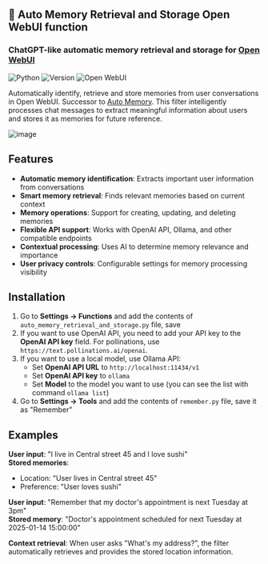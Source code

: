 ## 🧠 Auto Memory Retrieval and Storage Open WebUI function

### ChatGPT-like automatic memory retrieval and storage for [Open WebUI](https://github.com/open-webui/open-webui)

![Python](https://img.shields.io/badge/python-3670A0?style=for-the-badge&logo=python&logoColor=ffdd54) ![Version](https://img.shields.io/badge/version-2.2.0-blue?style=for-the-badge) ![Open WebUI](https://img.shields.io/badge/Open%20WebUI-Compatible-orange?style=for-the-badge)

Automatically identify, retrieve and store memories from user conversations in Open WebUI. Successor to [Auto Memory](https://github.com/ronilaukkarinen/open-webui-auto-memory). This filter intelligently processes chat messages to extract meaningful information about users and stores it as memories for future reference.

![image](https://github.com/user-attachments/assets/a76ec505-282a-4f40-b7c7-c9855a86610a)

## Features

- **Automatic memory identification**: Extracts important user information from conversations
- **Smart memory retrieval**: Finds relevant memories based on current context
- **Memory operations**: Support for creating, updating, and deleting memories
- **Flexible API support**: Works with OpenAI API, Ollama, and other compatible endpoints
- **Contextual processing**: Uses AI to determine memory relevance and importance
- **User privacy controls**: Configurable settings for memory processing visibility

## Installation

1. Go to **Settings → Functions** and add the contents of `auto_memory_retrieval_and_storage.py` file, save
2. If you want to use OpenAI API, you need to add your API key to the **OpenAI API key** field. For pollinations, use `https://text.pollinations.ai/openai`.
3. If you want to use a local model, use Ollama API:
    - Set **OpenAI API URL** to `http://localhost:11434/v1`
    - Set **OpenAI API key** to `ollama`
    - Set **Model** to the model you want to use (you can see the list with command `ollama list`)
4. Go to **Settings → Tools** and add the contents of `remember.py` file, save it as "Remember"

## Examples

**User input**: "I live in Central street 45 and I love sushi"<br>
**Stored memories**:<br>
- Location: "User lives in Central street 45"<br>
- Preference: "User loves sushi"<br>

**User input**: "Remember that my doctor's appointment is next Tuesday at 3pm" <br>
**Stored memory**: "Doctor's appointment scheduled for next Tuesday at 2025-01-14 15:00:00"<br>

**Context retrieval**: When user asks "What's my address?", the filter automatically retrieves and provides the stored location information.
